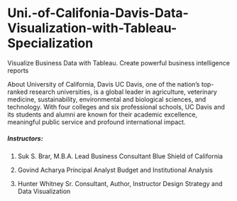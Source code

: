 # Uni.-of-Califonia-Davis-Data-Visualization-with-Tableau-Specialization
Visualize Business Data with Tableau. Create powerful business intelligence reports

About University of California, Davis
UC Davis, one of the nation’s top-ranked research universities, is a global leader in agriculture, veterinary medicine, sustainability, environmental and biological sciences, and technology. With four colleges and six professional schools, UC Davis and its students and alumni are known for their academic excellence, meaningful public service and profound international impact.


##### Instructors:
1. Suk S. Brar, M.B.A.
Lead Business Consultant
Blue Shield of California

2. Govind Acharya
Principal Analyst
Budget and Institutional Analysis

3. Hunter Whitney
Sr. Consultant, Author, Instructor
Design Strategy and Data Visualization
